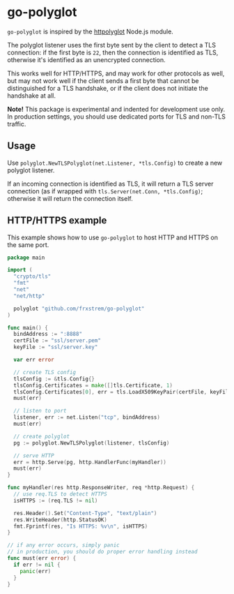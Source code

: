 # go-polyglot

`go-polyglot` is inspired by the [httpolyglot](https://github.com/mscdex/httpolyglot) Node.js module.

The polyglot listener uses the first byte sent by the client to detect a TLS connection: if the first byte is `22`, then the connection is identified as TLS, otherwise it's identified as an unencrypted connection.

This works well for HTTP/HTTPS, and may work for other protocols as well, but may not work well if the client sends a first byte that cannot be distinguished for a TLS handshake, or if the client does not initiate the handshake at all.

**Note!** This package is experimental and indented for development use only. In production settings, you should use dedicated ports for TLS and non-TLS traffic.

## Usage

Use `polyglot.NewTLSPolyglot(net.Listener, *tls.Config)` to create a new polyglot listener.

If an incoming connection is identified as TLS, it will return a TLS server connection (as if wrapped with `tls.Server(net.Conn, *tls.Config)`; otherwise it will return the connection itself.

## HTTP/HTTPS example

This example shows how to use `go-polyglot` to host HTTP and HTTPS on the same port.

```go
package main

import (
  "crypto/tls"
  "fmt"
  "net"
  "net/http"

  polyglot "github.com/frxstrem/go-polyglot"
)

func main() {
  bindAddress := ":8888"
  certFile := "ssl/server.pem"
  keyFile := "ssl/server.key"

  var err error

  // create TLS config
  tlsConfig := &tls.Config{}
  tlsConfig.Certificates = make([]tls.Certificate, 1)
  tlsConfig.Certificates[0], err = tls.LoadX509KeyPair(certFile, keyFile)
  must(err)

  // listen to port
  listener, err := net.Listen("tcp", bindAddress)
  must(err)

  // create polyglot
  pg := polyglot.NewTLSPolyglot(listener, tlsConfig)

  // serve HTTP
  err = http.Serve(pg, http.HandlerFunc(myHandler))
  must(err)
}

func myHandler(res http.ResponseWriter, req *http.Request) {
  // use req.TLS to detect HTTPS
  isHTTPS := (req.TLS != nil)

  res.Header().Set("Content-Type", "text/plain")
  res.WriteHeader(http.StatusOK)
  fmt.Fprintf(res, "Is HTTPS: %v\n", isHTTPS)
}

// if any error occurs, simply panic
// in production, you should do proper error handling instead
func must(err error) {
  if err != nil {
    panic(err)
  }
}
```
